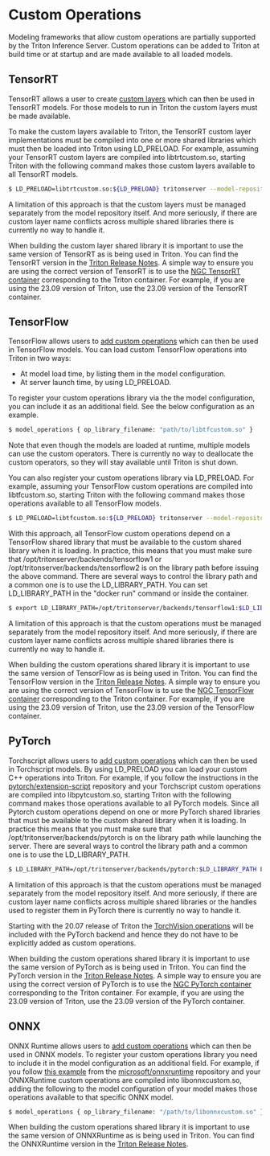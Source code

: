 <!--
# Copyright 2019-2023, NVIDIA CORPORATION & AFFILIATES. All rights reserved.
#
# Redistribution and use in source and binary forms, with or without
# modification, are permitted provided that the following conditions
# are met:
#  * Redistributions of source code must retain the above copyright
#    notice, this list of conditions and the following disclaimer.
#  * Redistributions in binary form must reproduce the above copyright
#    notice, this list of conditions and the following disclaimer in the
#    documentation and/or other materials provided with the distribution.
#  * Neither the name of NVIDIA CORPORATION nor the names of its
#    contributors may be used to endorse or promote products derived
#    from this software without specific prior written permission.
#
# THIS SOFTWARE IS PROVIDED BY THE COPYRIGHT HOLDERS ``AS IS'' AND ANY
# EXPRESS OR IMPLIED WARRANTIES, INCLUDING, BUT NOT LIMITED TO, THE
# IMPLIED WARRANTIES OF MERCHANTABILITY AND FITNESS FOR A PARTICULAR
# PURPOSE ARE DISCLAIMED.  IN NO EVENT SHALL THE COPYRIGHT OWNER OR
# CONTRIBUTORS BE LIABLE FOR ANY DIRECT, INDIRECT, INCIDENTAL, SPECIAL,
# EXEMPLARY, OR CONSEQUENTIAL DAMAGES (INCLUDING, BUT NOT LIMITED TO,
# PROCUREMENT OF SUBSTITUTE GOODS OR SERVICES; LOSS OF USE, DATA, OR
# PROFITS; OR BUSINESS INTERRUPTION) HOWEVER CAUSED AND ON ANY THEORY
# OF LIABILITY, WHETHER IN CONTRACT, STRICT LIABILITY, OR TORT
# (INCLUDING NEGLIGENCE OR OTHERWISE) ARISING IN ANY WAY OUT OF THE USE
# OF THIS SOFTWARE, EVEN IF ADVISED OF THE POSSIBILITY OF SUCH DAMAGE.
-->

# Custom Operations

Modeling frameworks that allow custom operations are partially
supported by the Triton Inference Server. Custom operations can be
added to Triton at build time or at startup and are made available to
all loaded models.

## TensorRT

TensorRT allows a user to create [custom
layers](https://docs.nvidia.com/deeplearning/tensorrt/developer-guide/index.html#extending)
which can then be used in TensorRT models. For those models to run in
Triton the custom layers must be made available.

To make the custom layers available to Triton, the TensorRT custom
layer implementations must be compiled into one or more shared
libraries which must then be loaded into Triton using LD_PRELOAD. For
example, assuming your TensorRT custom layers are compiled into
libtrtcustom.so, starting Triton with the following command makes
those custom layers available to all TensorRT models.

```bash
$ LD_PRELOAD=libtrtcustom.so:${LD_PRELOAD} tritonserver --model-repository=/tmp/models ...
```

A limitation of this approach is that the custom layers must be
managed separately from the model repository itself. And more
seriously, if there are custom layer name conflicts across multiple
shared libraries there is currently no way to handle it.

When building the custom layer shared library it is important to use
the same version of TensorRT as is being used in Triton. You can find
the TensorRT version in the [Triton Release
Notes](https://docs.nvidia.com/deeplearning/triton-inference-server/release-notes/index.html). A
simple way to ensure you are using the correct version of TensorRT is
to use the [NGC TensorRT
container](https://ngc.nvidia.com/catalog/containers/nvidia:tensorrt)
corresponding to the Triton container. For example, if you are using
the 23.09 version of Triton, use the 23.09 version of the TensorRT
container.

## TensorFlow

TensorFlow allows users to [add custom
operations](https://www.tensorflow.org/guide/create_op) which can then
be used in TensorFlow models. You can load custom TensorFlow operations
into Triton in two ways:
* At model load time, by listing them in the model configuration.
* At server launch time, by using LD_PRELOAD.

To register your custom operations library via the the model configuration,
you can include it as an additional field. See the below configuration as an example.

```bash
$ model_operations { op_library_filename: "path/to/libtfcustom.so" }
```

Note that even though the models are loaded at runtime, multiple models can use the custom
operators. There is currently no way to deallocate the custom operators, so they will stay
available until Triton is shut down.

You can also register your custom operations library via LD_PRELOAD. For example,
assuming your TensorFlow custom operations are compiled into libtfcustom.so,
starting Triton with the following command makes those operations
available to all TensorFlow models.

```bash
$ LD_PRELOAD=libtfcustom.so:${LD_PRELOAD} tritonserver --model-repository=/tmp/models ...
```

With this approach, all TensorFlow custom operations depend on a TensorFlow shared
library that must be available to the custom shared library when it is
loading. In practice, this means that you must make sure that
/opt/tritonserver/backends/tensorflow1 or
/opt/tritonserver/backends/tensorflow2 is on the library path before
issuing the above command. There are several ways to control the
library path and a common one is to use the LD_LIBRARY_PATH. You can
set LD_LIBRARY_PATH in the "docker run" command or inside the
container.

```bash
$ export LD_LIBRARY_PATH=/opt/tritonserver/backends/tensorflow1:$LD_LIBRARY_PATH
```

A limitation of this approach is that the custom operations must be
managed separately from the model repository itself. And more
seriously, if there are custom layer name conflicts across multiple
shared libraries there is currently no way to handle it.

When building the custom operations shared library it is important to
use the same version of TensorFlow as is being used in Triton. You can
find the TensorFlow version in the [Triton Release
Notes](https://docs.nvidia.com/deeplearning/triton-inference-server/release-notes/index.html). A
simple way to ensure you are using the correct version of TensorFlow
is to use the [NGC TensorFlow
container](https://ngc.nvidia.com/catalog/containers/nvidia:tensorflow)
corresponding to the Triton container. For example, if you are using
the 23.09 version of Triton, use the 23.09 version of the TensorFlow
container.

## PyTorch

Torchscript allows users to [add custom
operations](https://pytorch.org/tutorials/advanced/torch_script_custom_ops.html)
which can then be used in Torchscript models. By using LD_PRELOAD you
can load your custom C++ operations into Triton. For example, if you
follow the instructions in the
[pytorch/extension-script](https://github.com/pytorch/extension-script)
repository and your Torchscript custom operations are compiled into
libpytcustom.so, starting Triton with the following command makes
those operations available to all PyTorch models. Since all Pytorch
custom operations depend on one or more PyTorch shared libraries
that must be available to the custom shared library when it is
loading. In practice this means that you must make sure that
/opt/tritonserver/backends/pytorch is on the library path while
launching the server. There are several ways to control the library path
and a common one is to use the LD_LIBRARY_PATH.

```bash
$ LD_LIBRARY_PATH=/opt/tritonserver/backends/pytorch:$LD_LIBRARY_PATH LD_PRELOAD=libpytcustom.so:${LD_PRELOAD} tritonserver --model-repository=/tmp/models ...
```

A limitation of this approach is that the custom operations must be
managed separately from the model repository itself. And more
seriously, if there are custom layer name conflicts across multiple
shared libraries or the handles used to register them in PyTorch there
is currently no way to handle it.

Starting with the 20.07 release of Triton the [TorchVision
operations](https://github.com/pytorch/vision) will be included with
the PyTorch backend and hence they do not have to be explicitly added
as custom operations.

When building the custom operations shared library it is important to
use the same version of PyTorch as is being used in Triton. You can
find the PyTorch version in the [Triton Release
Notes](https://docs.nvidia.com/deeplearning/triton-inference-server/release-notes/index.html). A
simple way to ensure you are using the correct version of PyTorch is
to use the [NGC PyTorch
container](https://ngc.nvidia.com/catalog/containers/nvidia:pytorch)
corresponding to the Triton container. For example, if you are using
the 23.09 version of Triton, use the 23.09 version of the PyTorch
container.

## ONNX

ONNX Runtime allows users to [add custom
operations](https://onnxruntime.ai/docs/reference/operators/add-custom-op.html)
which can then be used in ONNX models. To register your custom
operations library you need to include it in the model configuration
as an additional field. For example, if you follow [this
example](https://github.com/microsoft/onnxruntime/blob/master/onnxruntime/test/shared_lib/test_inference.cc)
from the
[microsoft/onnxruntime](https://github.com/microsoft/onnxruntime)
repository and your ONNXRuntime custom operations are compiled into
libonnxcustom.so, adding the following to the model configuration of
your model makes those operations available to that specific ONNX
model.

```bash
$ model_operations { op_library_filename: "/path/to/libonnxcustom.so" }
```

When building the custom operations shared library it is important to
use the same version of ONNXRuntime as is being used in Triton. You
can find the ONNXRuntime version in the [Triton Release
Notes](https://docs.nvidia.com/deeplearning/triton-inference-server/release-notes/index.html).
